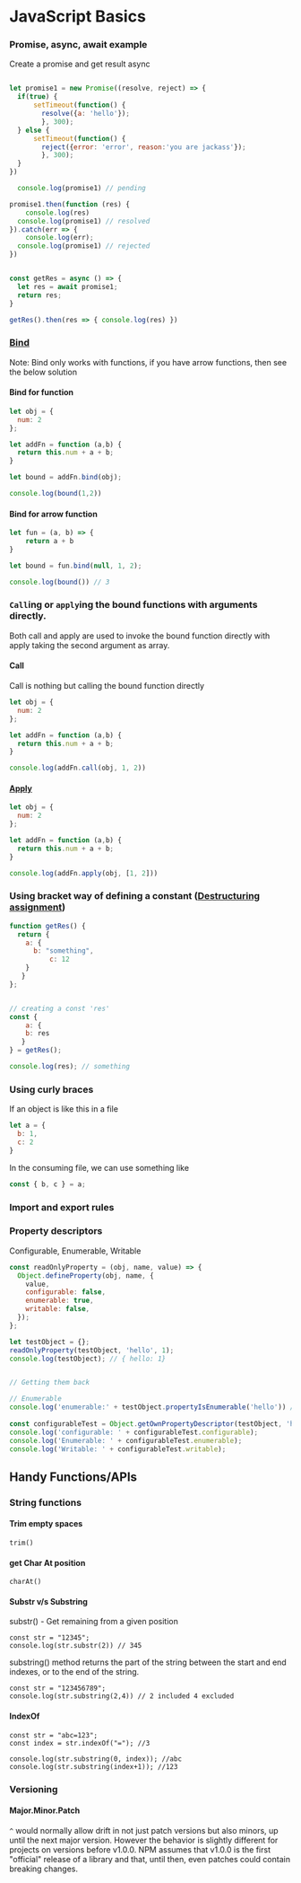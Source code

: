 <h1>JavaScript Basics</h1>

### Promise, async, await example
Create a promise and get result async
```js

let promise1 = new Promise((resolve, reject) => {
  if(true) {
      setTimeout(function() {
      	resolve({a: 'hello'});
    	}, 300);
  } else {
      setTimeout(function() {
      	reject({error: 'error', reason:'you are jackass'});
    	}, 300);
  }
})

  console.log(promise1) // pending

promise1.then(function (res) {
	console.log(res)
  console.log(promise1) // resolved
}).catch(err => {
	console.log(err);
  console.log(promise1) // rejected
})


const getRes = async () => {
  let res = await promise1;
  return res;
}

getRes().then(res => { console.log(res) })
```

### [Bind](https://developer.mozilla.org/en-US/docs/Web/JavaScript/Reference/Global_objects/Function/bind)
Note: Bind only works with functions, if you have arrow functions, then see the below solution
#### Bind for function
```js
let obj = {
  num: 2
};

let addFn = function (a,b) {
  return this.num + a + b;
}

let bound = addFn.bind(obj);

console.log(bound(1,2))
```
#### Bind for arrow function
```js
let fun = (a, b) => {
	return a + b
}

let bound = fun.bind(null, 1, 2);

console.log(bound()) // 3
```
### `Call`ing or `apply`ing the bound functions with arguments directly.
Both call and apply are used to invoke the bound function directly with apply taking the second argument as array.
#### Call
Call is nothing but calling the bound function directly

```js
let obj = {
  num: 2
};

let addFn = function (a,b) {
  return this.num + a + b;
}

console.log(addFn.call(obj, 1, 2))
```

#### [Apply](https://developer.mozilla.org/en-US/docs/Web/JavaScript/Reference/Global_Objects/Function/apply)

```js
let obj = {
  num: 2
};

let addFn = function (a,b) {
  return this.num + a + b;
}

console.log(addFn.apply(obj, [1, 2]))
```

### Using bracket way of defining a constant ([Destructuring assignment](https://developer.mozilla.org/en-US/docs/Web/JavaScript/Reference/Operators/Destructuring_assignment))

```js
function getRes() {
  return {
  	a: {
	  b: "something",
      	  c: 12
	}
   }		
};


// creating a const 'res'
const { 
	a: {
  	b: res
   }
} = getRes();

console.log(res); // something
```


### Using curly braces

If an object is like this in a file
```js
let a = {
  b: 1,
  c: 2
}
```
In the consuming file, we can use something like
```js
const { b, c } = a;
````

### Import and export rules


### Property descriptors
Configurable, Enumerable, Writable
```js
const readOnlyProperty = (obj, name, value) => {
  Object.defineProperty(obj, name, {
    value,
    configurable: false,
    enumerable: true,
    writable: false,
  });
};

let testObject = {};
readOnlyProperty(testObject, 'hello', 1);
console.log(testObject); // { hello: 1}


// Getting them back

// Enumerable
console.log('enumerable:' + testObject.propertyIsEnumerable('hello')) // True
 
const configurableTest = Object.getOwnPropertyDescriptor(testObject, 'hello');
console.log('configurable: ' + configurableTest.configurable);
console.log('Enumerable: ' + configurableTest.enumerable);
console.log('Writable: ' + configurableTest.writable);

```


## Handy Functions/APIs

### String functions
#### Trim empty spaces
```
trim()
```
#### get Char At position
```
charAt()
```
#### Substr v/s Substring

substr() - Get remaining from a given position
```
const str = "12345";
console.log(str.substr(2)) // 345
```
substring() method returns the part of the string between the start and end indexes, or to the end of the string.
```
const str = "123456789";
console.log(str.substring(2,4)) // 2 included 4 excluded
```

#### IndexOf
```
const str = "abc=123";
const index = str.indexOf("="); //3

console.log(str.substring(0, index)); //abc
console.log(str.substring(index+1)); //123

```

### Versioning
#### Major.Minor.Patch
 `^` would normally allow drift in not just patch versions but also minors, up until the next major version. However the behavior is slightly different for projects on versions before v1.0.0. NPM assumes that v1.0.0 is the first "official" release of a library and that, until then, even patches could contain breaking changes. 
